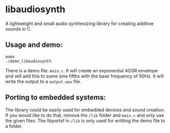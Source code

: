 # libaudiosynth
A lightweight and small audio synthesizing library for creating additive sounds in C.

## Usage and demo:
```
make
./demo_libaudiosynth
```
There is a demo file: `main.c`. It will create an exponential ADSR envelope and will add this to some sine fifths with the base frequency of 50Hz. It will write the output to a `output.wav` file.

## Porting to embedded systems:

The library could be easily used for embedded devices and sound creation. If you would like to do that, remove the `/lib` folder and `main.c` and only use the given files. The libportsf in `/lib` is only used for writting the demo file to a folder.